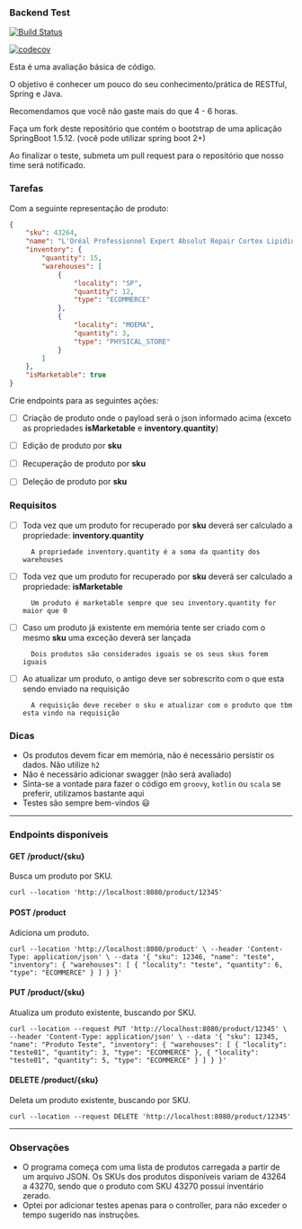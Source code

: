 ### Backend Test

[![Build Status](https://travis-ci.com/belezanaweb/test-java.svg?branch=master)](https://travis-ci.com/belezanaweb/test-java)

[![codecov](https://codecov.io/gh/belezanaweb/test-java/branch/master/graph/badge.svg)](https://codecov.io/gh/belezanaweb/test-java)

Esta é uma avaliação básica de código.

O objetivo é conhecer um pouco do seu conhecimento/prática de RESTful, Spring e Java.

Recomendamos que você não gaste mais do que 4 - 6 horas.

Faça um fork deste repositório que contém o bootstrap de uma aplicação SpringBoot 1.5.12. (você pode utilizar spring boot 2+)

Ao finalizar o teste, submeta um pull request para o repositório que nosso time será notificado.

### Tarefas

Com a seguinte representação de produto:

```json
{
    "sku": 43264,
    "name": "L'Oréal Professionnel Expert Absolut Repair Cortex Lipidium - Máscara de Reconstrução 500g",
    "inventory": {
        "quantity": 15,
        "warehouses": [
            {
                "locality": "SP",
                "quantity": 12,
                "type": "ECOMMERCE"
            },
            {
                "locality": "MOEMA",
                "quantity": 3,
                "type": "PHYSICAL_STORE"
            }
        ]
    },
    "isMarketable": true
}
```

Crie endpoints para as seguintes ações:

- [ ] Criação de produto onde o payload será o json informado acima (exceto as propriedades **isMarketable** e **inventory.quantity**)

- [ ] Edição de produto por **sku**

- [ ] Recuperação de produto por **sku**

- [ ] Deleção de produto por **sku**

### Requisitos


- [ ] Toda vez que um produto for recuperado por **sku** deverá ser calculado a propriedade: **inventory.quantity**

        A propriedade inventory.quantity é a soma da quantity dos warehouses

- [ ] Toda vez que um produto for recuperado por **sku** deverá ser calculado a propriedade: **isMarketable**

        Um produto é marketable sempre que seu inventory.quantity for maior que 0

- [ ] Caso um produto já existente em memória tente ser criado com o mesmo **sku** uma exceção deverá ser lançada

        Dois produtos são considerados iguais se os seus skus forem iguais


- [ ] Ao atualizar um produto, o antigo deve ser sobrescrito com o que esta sendo enviado na requisição

        A requisição deve receber o sku e atualizar com o produto que tbm esta vindo na requisição

### Dicas

- Os produtos devem ficar em memória, não é necessário persistir os dados. Não utilize `h2`
- Não é necessário adicionar swagger (não será avaliado)
- Sinta-se a vontade para fazer o código em ```groovy```, ```kotlin``` ou ```scala``` se preferir, utilizamos bastante aqui
- Testes são sempre bem-vindos :smiley:

---

### Endpoints disponíveis

#### GET /product/{sku}

Busca um produto por SKU.

`curl --location 'http://localhost:8080/product/12345'`

#### POST /product

Adiciona um produto.

``
curl --location 'http://localhost:8080/product' \
--header 'Content-Type: application/json' \
--data '{
"sku": 12346,
"name": "teste",
"inventory": {
"warehouses": [
{
"locality": "teste",
"quantity": 6,
"type": "ECOMMERCE"
}
]
}
}'
``

#### PUT /product/{sku}

Atualiza um produto existente, buscando por SKU.

``
curl --location --request PUT 'http://localhost:8080/product/12345' \
--header 'Content-Type: application/json' \
--data '{
"sku": 12345,
"name": "Produto Teste",
"inventory": {
"warehouses": [
{
"locality": "teste01",
"quantity": 3,
"type": "ECOMMERCE"
},
{
"locality": "teste01",
"quantity": 5,
"type": "ECOMMERCE"
}
]
}
}'
``

#### DELETE /product/{sku}

Deleta um produto existente, buscando por SKU.

`curl --location --request DELETE 'http://localhost:8080/product/12345'`

---

### Observações

- O programa começa com uma lista de produtos carregada a partir de um arquivo JSON. Os SKUs dos produtos disponíveis
  variam de 43264 a 43270, sendo que o produto com SKU 43270 possui inventário zerado.
- Optei por adicionar testes apenas para o controller, para não exceder o tempo sugerido nas instruções.
